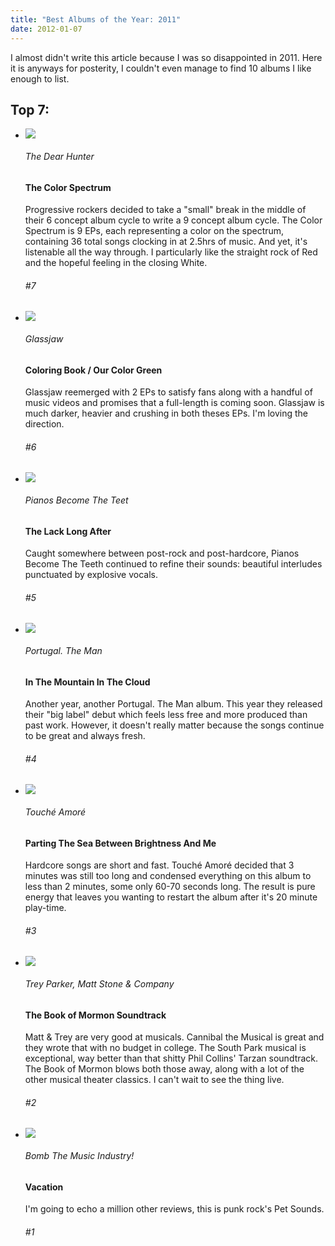 ```yaml
--- 
title: "Best Albums of the Year: 2011"
date: 2012-01-07
---
```


I almost didn't write this article because I was so disappointed in 2011. Here it is anyways for posterity, I couldn't even manage to find 10 albums I like enough to list.

## Top 7:

<ul class="albums">
  <li>
    <div class='cover'>
      <img src='/albums/2011/7.jpg' /><div></div>
    </div>
    <div class='content'>
      <h6>The Dear Hunter</h6>
      <h4>The Color Spectrum</h4>
      <p>Progressive rockers decided to take a "small" break in the middle of their 6 concept album cycle to write a 9 concept album cycle. The Color Spectrum is 9 EPs, each representing a color on the spectrum, containing 36 total songs clocking in at 2.5hrs of music. And yet, it's listenable all the way through. I particularly like the straight rock of Red and the hopeful feeling in the closing White.</p>
    </div>
    <div class='player'>
      <h6>#7</h6>
    </div>
  </li>
  <li>
    <div class='cover'>
      <img src='/albums/2011/6.jpg' /><div></div>
    </div>
    <div class='content'>
      <h6>Glassjaw</h6>
      <h4>Coloring Book / Our Color Green</h4>
      <p>Glassjaw reemerged with 2 EPs to satisfy fans along with a handful of music videos and promises that a full-length is coming soon. Glassjaw is much darker, heavier and crushing in both theses EPs. I'm loving the direction.</p>
    </div>
    <div class='player'>
      <h6>#6</h6>
    </div>
  </li>
  <li>
    <div class='cover'>
      <img src='/albums/2011/5.png' /><div></div>
    </div>
    <div class='content'>
      <h6>Pianos Become The Teet</h6>
      <h4>The Lack Long After</h4>
      <p>Caught somewhere between post-rock and post-hardcore, Pianos Become The Teeth continued to refine their sounds: beautiful interludes punctuated by explosive vocals.</p>
    </div>
    <div class='player'>
      <h6>#5</h6>
    </div>
  </li>
  <li>
    <div class='cover'>
      <img src='/albums/2011/4.jpg' /><div></div>
    </div>
    <div class='content'>
      <h6>Portugal. The Man</h6>
      <h4>In The Mountain In The Cloud</h4>
      <p>Another year, another Portugal. The Man album. This year they released their "big label" debut which feels less free and more produced than past work. However, it doesn't really matter because the songs continue to be great and always fresh.</p>
    </div>
    <div class='player'>
      <h6>#4</h6>
    </div>
  </li>
  <li>
    <div class='cover'>
      <img src='/albums/2011/3.jpg' /><div></div>
    </div>
    <div class='content'>
      <h6>Touch&eacute; Amor&eacute;</h6>
      <h4>Parting The Sea Between Brightness And Me</h4>
      <p>Hardcore songs are short and fast. Touch&eacute; Amor&eacute; decided that 3 minutes was still too long and condensed everything on this album to less than 2 minutes, some only 60-70 seconds long. The result is pure energy that leaves you wanting to restart the album after it's 20 minute play-time.</p>
    </div>
    <div class='player'>
      <h6>#3</h6>
    </div>
  </li>
  <li>
    <div class='cover'>
      <img src='/albums/2011/2.jpg' /><div></div>
    </div>
    <div class='content'>
      <h6>Trey Parker, Matt Stone &amp; Company</h6>
      <h4>The Book of Mormon Soundtrack</h4>
      <p>Matt &amp; Trey are very good at musicals. Cannibal the Musical is great and they wrote that with no budget in college. The South Park musical is exceptional, way better than that shitty Phil Collins' Tarzan soundtrack. The Book of Mormon blows both those away, along with a lot of the other musical theater classics. I can't wait to see the thing live.</p>
    </div>
    <div class='player'>
      <h6>#2</h6>
    </div>
  </li>
  <li class="last">
    <div class='cover'>
      <img src='/albums/2011/1.jpg' /><div></div>
    </div>
    <div class='content'>
      <h6>Bomb The Music Industry!</h6>
      <h4>Vacation</h4>
      <p>I'm going to echo a million other reviews, this is punk rock's Pet Sounds.</p>
    </div>
    <div class='player'>
      <h6>#1</h6>
    </div>
  </li>
</ul>